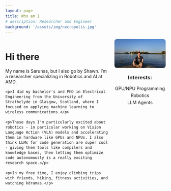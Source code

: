 ```yaml
---
layout: page
title: Who am I
# description: Researcher and Engineer
background: '/assets/img/necropolis.jpg'
---
```


<div style="display: flex; align-items: flex-start; gap: 20px;">
  <!-- Left-side content: Text description -->
    <div style="flex: 2;">
    <h1>Hi there</h1>
    <p>My name is Sarunas, but I also go by Shawn. I’m a researcher specializing in Robotics and AI at AMD.</p>
    
    <p>I did my bachelor's and PhD in Electrical Engineering from the University of Strathclyde in Glasgow, Scotland, where I focused on applying machine learning to wireless communications.</p>

    <p>These days I'm particularly excited about robotics - in particular working on Vision Language Action (VLA) models and accelerating them in hardware like GPUs and NPUs. I also think LLMs for code generation are super cool - giving them tools like compilers and knowledge bases, then letting them optimize code autonomously is a really exciting research space.</p>
    
    <p>In my free time, I enjoy climbing trips with friends, hiking, fitness activities, and watching kdramas.</p>
</div>


  <!-- Right-side content: Image and Interests -->
  <div style="flex: 1; text-align: left;">
    <img src="assets/img/me.jpeg" style="width: 100%; max-width: 300px; border-radius: 8px; display: block; margin: 0 auto;">
    <h3 style="margin-top: 20px; text-align: center;">Interests:</h3>
    <ul style="padding: 0; list-style: none; text-align: center;">
      <li style="margin: 5px 0;">GPU/NPU Programming</li>
      <li style="margin: 5px 0;">Robotics</li>
      <li style="margin: 5px 0;">LLM Agents</li>
    </ul>
  </div>
</div>